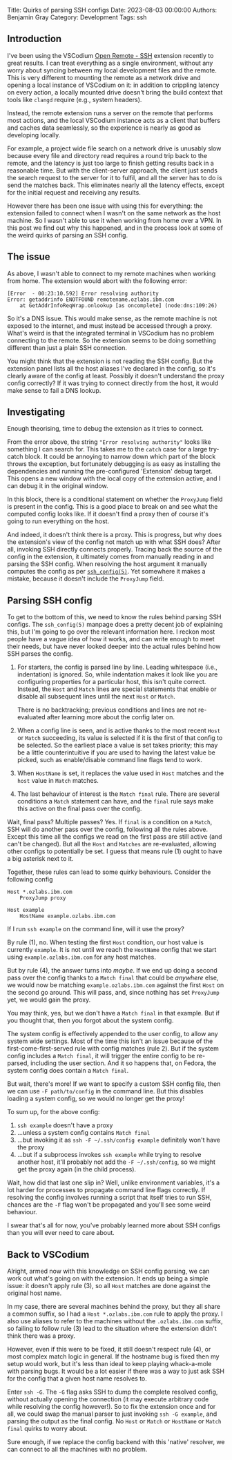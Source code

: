 Title: Quirks of parsing SSH configs
Date: 2023-08-03 00:00:00
Authors: Benjamin Gray
Category: Development
Tags: ssh


## Introduction

I've been using the VSCodium [Open Remote - SSH](https://open-vsx.org/extension/jeanp413/open-remote-ssh) extension recently to great results. I can treat everything as a single environment, without any worry about syncing between my local development files and the remote. This is very different to mounting the remote as a network drive and opening a local instance of VSCodium on it: in addition to crippling latency on every action, a locally mounted drive doesn't bring the build context that tools like `clangd` require (e.g., system headers).

Instead, the remote extension runs a server on the remote that performs most actions, and the local VSCodium instance acts as a client that buffers and caches data seamlessly, so the experience is nearly as good as developing locally. 

For example, a project wide file search on a network drive is unusably slow because every file and directory read requires a round trip back to the remote, and the latency is just too large to finish getting results back in a reasonable time. But with the client-server approach, the client just sends the search request to the server for it to fulfil, and all the server has to do is send the matches back. This eliminates nearly all the latency effects, except for the initial request and receiving any results.

However there has been one issue with using this for everything: the extension failed to connect when I wasn't on the same network as the host machine. So I wasn't able to use it when working from home over a VPN. In this post we find out why this happened, and in the process look at some of the weird quirks of parsing an SSH config.


## The issue

As above, I wasn't able to connect to my remote machines when working from home. The extension would abort with the following error:

```text
[Error  - 00:23:10.592] Error resolving authority
Error: getaddrinfo ENOTFOUND remotename.ozlabs.ibm.com
	at GetAddrInfoReqWrap.onlookup [as oncomplete] (node:dns:109:26)
```

So it's a DNS issue. This would make sense, as the remote machine is not exposed to the internet, and must instead be accessed through a proxy. What's weird is that the integrated terminal in VSCodium has no problem connecting to the remote. So the extension seems to be doing something different than just a plain SSH connection.

You might think that the extension is not reading the SSH config. But the extension panel lists all the host aliases I've declared in the config, so it's clearly aware of the config at least. Possibly it doesn't understand the proxy config correctly? If it was trying to connect directly from the host, it would make sense to fail a DNS lookup.


## Investigating

Enough theorising, time to debug the extension as it tries to connect.

From the error above, the string `"Error resolving authority"` looks like something I can search for. This takes me to the `catch` case for a large try-catch block. It could be annoying to narrow down which part of the block throws the exception, but fortunately debugging is as easy as installing the dependencies and running the pre-configured 'Extension' debug target. This opens a new window with the local copy of the extension active, and I can debug it in the original window.

In this block, there is a conditional statement on whether the `ProxyJump` field is present in the config. This is a good place to break on and see what the computed config looks like. If it doesn't find a proxy then of course it's going to run everything on the host.

And indeed, it doesn't think there is a proxy. This is progress, but why does the extension's view of the config not match up with what SSH does? After all, invoking SSH directly connects properly. Tracing back the source of the config in the extension, it ultimately comes from manually reading in and parsing the SSH config. When resolving the host argument it manually computes the config as per [`ssh_config(5)`](https://man7.org/linux/man-pages/man5/ssh_config.5.html). Yet somewhere it makes a mistake, because it doesn't include the `ProxyJump` field.


## Parsing SSH config

To get to the bottom of this, we need to know the rules behind parsing SSH configs. The `ssh_config(5)` manpage does a pretty decent job of explaining this, but I'm going to go over the relevant information here. I reckon most people have a vague idea of how it works, and can write enough to meet their needs, but have never looked deeper into the actual rules behind how SSH parses the config.

1. For starters, the config is parsed line by line. Leading whitespace (i.e., indentation) is ignored. So, while indentation makes it look like you are configuring properties for a particular host, this isn't quite correct. Instead, the `Host` and `Match` lines are special statements that enable or disable all subsequent lines until the next `Host` or `Match`.

    There is no backtracking; previous conditions and lines are not re-evaluated after learning more about the config later on.

2. When a config line is seen, and is active thanks to the most recent `Host` or `Match` succeeding, its value is selected if it is the first of that config to be selected. So the earliest place a value is set takes priority; this may be a little counterintuitive if you are used to having the latest value be picked, such as enable/disable command line flags tend to work.

3. When `HostName` is set, it replaces the value used in `Host` matches and the `host` value in `Match` matches.

4. The last behaviour of interest is the `Match final` rule. There are several conditions a `Match` statement can have, and the `final` rule says make this active on the final pass over the config.

Wait, final pass? Multiple passes? Yes. If `final` is a condition on a `Match`, SSH will do another pass over the config, following all the rules above. Except this time all the configs we read on the first pass are still active (and can't be changed). But all the `Host` and `Matches` are re-evaluated, allowing other configs to potentially be set. I guess that means rule (1) ought to have a big asterisk next to it.

Together, these rules can lead to some quirky behaviours. Consider the following config

```text
Host *.ozlabs.ibm.com
    ProxyJump proxy

Host example
    HostName example.ozlabs.ibm.com
```

If I run `ssh example` on the command line, will it use the proxy?

By rule (1), no. When testing the first `Host` condition, our host value is currently `example`. It is not until we reach the `HostName` config that we start using `example.ozlabs.ibm.com` for any host matches.

But by rule (4), the answer turns into _maybe_. If we end up doing a second pass over the config thanks to a `Match final` that could be _anywhere_ else, we would now be matching `example.ozlabs.ibm.com` against the first `Host` on the second go around. This will pass, and, since nothing has set `ProxyJump` yet, we would gain the proxy.

You may think, yes, but we don't have a `Match final` in that example. But if you thought that, then you forgot about the system config.

The system config is effectively appended to the user config, to allow any system wide settings. Most of the time this isn't an issue because of the first-come-first-served rule with config matches (rule 2). But if the system config includes a `Match final`, it will trigger the entire config to be re-parsed, including the user section. And it so happens that, on Fedora, the system config does contain a `Match final`.

But wait, there's more! If we want to specify a custom SSH config file, then we can use `-F path/to/config` in the command line. But this disables loading a system config, so we would no longer get the proxy!

To sum up, for the above config:

1. `ssh example` doesn't have a proxy
2. ...unless a system config contains `Match final`
3. ...but invoking it as `ssh -F ~/.ssh/config example` definitely won't have the proxy
4. ...but if a subprocess invokes `ssh example` while trying to resolve another host, it'll probably not add the `-F ~/.ssh/config`, so we might get the proxy again (in the child process).

Wait, how did that last one slip in? Well, unlike environment variables, it's a lot harder for processes to propagate command line flags correctly. If resolving the config involves running a script that itself tries to run SSH, chances are the `-F` flag won't be propagated and you'll see some weird behaviour.

I swear that's all for now, you've probably learned more about SSH configs than you will ever need to care about.


## Back to VSCodium

Alright, armed now with this knowledge on SSH config parsing, we can work out what's going on with the extension. It ends up being a simple issue: it doesn't apply rule (3), so all `Host` matches are done against the original host name.

In my case, there are several machines behind the proxy, but they all share a common suffix, so I had a `Host *.ozlabs.ibm.com` rule to apply the proxy. I also use aliases to refer to the machines without the `.ozlabs.ibm.com` suffix, so failing to follow rule (3) lead to the situation where the extension didn't think there was a proxy.

However, even if this were to be fixed, it still doesn't respect rule (4), or most complex match logic in general. If the hostname bug is fixed then my setup would work, but it's less than ideal to keep playing whack-a-mole with parsing bugs. It would be a lot easier if there was a way to just ask SSH for the config that a given host name resolves to.

Enter `ssh -G`. The `-G` flag asks SSH to dump the complete resolved config, without actually opening the connection (it may execute arbitrary code while resolving the config however!). So to fix the extension once and for all, we could swap the manual parser to just invoking `ssh -G example`, and parsing the output as the final config. No `Host` or `Match` or `HostName` or `Match final` quirks to worry about.

Sure enough, if we replace the config backend with this 'native' resolver, we can connect to all the machines with no problem.
